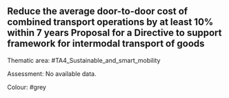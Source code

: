 ## Reduce the average door-to-door cost of combined transport operations by at least 10% within 7 years Proposal for a Directive to support framework for intermodal transport of goods

Thematic area: #TA4_Sustainable_and_smart_mobility

Assessment: No available data.

Colour: #grey
